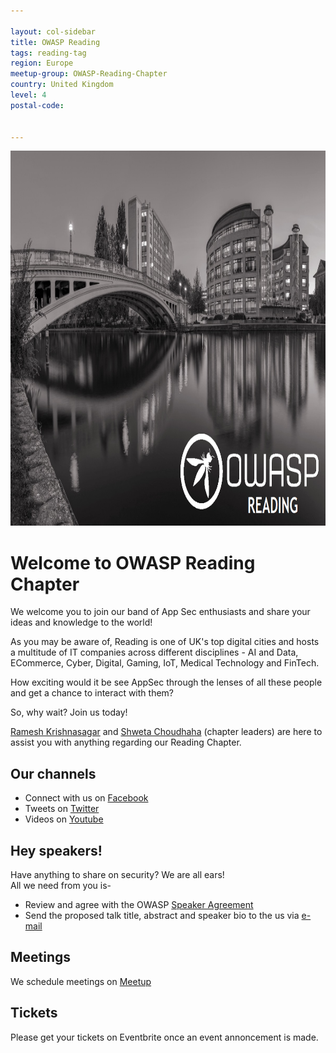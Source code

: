 ```yaml
---

layout: col-sidebar
title: OWASP Reading
tags: reading-tag
region: Europe
meetup-group: OWASP-Reading-Chapter
country: United Kingdom
level: 4
postal-code: 


---
```

<img src="assets/images/OWASP-Reading-cover.png" alt="OWASP-Reading-cover"  width="900" height="600"> <br>
# Welcome to OWASP Reading Chapter

We welcome you to join our band of App Sec enthusiasts and share your ideas and knowledge to the world!

As you may be aware of, Reading is one of UK's top digital cities and hosts a multitude of IT companies across different disciplines - AI and Data, ECommerce, Cyber, Digital, Gaming, IoT, Medical Technology and FinTech.

How exciting would it be see AppSec through the lenses of all these people and get a chance to interact with them?

So, why wait? Join us today!

[Ramesh Krishnasagar](mailto:ramesh.krishnasagar@owasp.org) and [Shweta Choudhaha](mailto:shweta.choudaha@owasp.org) (chapter leaders) are here to assist you with anything regarding our Reading Chapter. 

## Our channels
* Connect with us on [Facebook](https://www.facebook.com/OWASPReading)
* Tweets on [Twitter](https://twitter.com/owaspreading)
* Videos on [Youtube](https://www.youtube.com/channel/UCitrDIoSVjayy6GrQ2LuzKA)

## Hey speakers!
Have anything to share on security? We are all ears!<br/>
All we need from you is-
* Review and agree with the OWASP [Speaker Agreement](https://owasp.org/www-policy/legal/speaker-agreement)
* Send the proposed talk title, abstract and speaker bio to the us via [e-mail](mailto:ramesh.krishnasagar@owasp.org) 

## Meetings
We schedule meetings on [Meetup](https://www.meetup.com/OWASP-Reading-Chapter/) 

## Tickets
Please get your tickets on Eventbrite once an event annoncement is made.  
